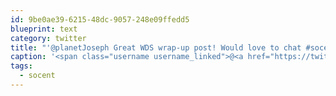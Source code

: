 ```yaml
---
id: 9be0ae39-6215-48dc-9057-248e09ffedd5
blueprint: text
category: twitter
title: "'@planetJoseph Great WDS wrap-up post! Would love to chat #socent sometime."
caption: '<span class="username username_linked">@<a href="https://twitter.com/planetJoseph" title="joe+🎃">planetJoseph</a></span> Great WDS wrap-up post! Would love to chat <span class="hashtag hashtag_local">#<a href="http://tweettemp.darylchymko.ca/?tag=socent">socent</a> sometime.'
tags:
  - socent
---
```

